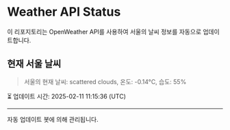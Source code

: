 
# Weather API Status

이 리포지토리는 OpenWeather API를 사용하여 서울의 날씨 정보를 자동으로 업데이트합니다.

## 현재 서울 날씨
> 서울의 현재 날씨: scattered clouds, 온도: -0.14°C, 습도: 55%

⏳ 업데이트 시간: 2025-02-11 11:15:36 (UTC)

---
자동 업데이트 봇에 의해 관리됩니다.
